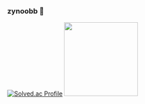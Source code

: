 ### zynoobb 👋 
<p align="center">

[![Solved.ac Profile](http://mazassumnida.wtf/api/v2/generate_badge?boj=app0301)](https://solved.ac/app0301/) 
<img height="170em" src="https://github-readme-stats.vercel.app/api/top-langs/?username=zynoobb&layout=compact&bg_color=30,e96443,904e95&title_color=fff&text_color=fff">

</p>
  
